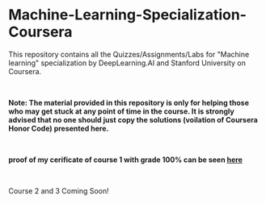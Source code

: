 # Machine-Learning-Specialization-Coursera
This repository contains all the Quizzes/Assignments/Labs for "Machine learning" specialization by DeepLearning.AI and Stanford University on Coursera.

<br> 

**Note: The material provided in this repository is only for helping those who may get stuck at any point of time in the course. It is strongly advised that no one should just copy the solutions (voilation of Coursera Honor Code) presented here.**

<br> 

<b> proof of my cerificate of course 1 with grade 100% can be seen [here](https://coursera.org/share/3dead82c47dbfc4e9cb7abba040070a8) </b>

<br> 

Course 2 and 3 Coming Soon!
